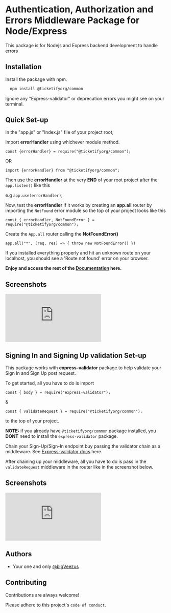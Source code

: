 
# Authentication, Authorization and Errors Middleware Package for Node/Express

This package is for Nodejs and Express backend development to handle errors




## Installation

Install the package with npm.

```bash
  npm install @ticketifyorg/common
```
Ignore any "Express-validator" or deprecation errors you might see on your terminal.
## Quick Set-up

In the "app.js" or "Index.js" file of your project root,

Import **errorHandler** using whichever module method.

`const {errorHandler} = require("@ticketifyorg/common");`

OR

`import {errorHandler} from "@ticketifyorg/common";`

Then use the **errorHandler** at the very **END** of your root project after the `app.listen()`
like this 

e.g `app.use(errorHandler)`;

Now, test the **errorHandler** if it works by creating an **app.all** router by importing the `NotFound` error module so the top of your project looks like this

`const { errorHandler, NotFoundError } = require("@ticketifyorg/common");`

Create the `App.all` router calling the **NotFoundError()**

`app.all("*", (req, res) => {
  throw new NotFoundError()
})`

If you installed everything properly and hit an unknown route on your localhost, you should see a
'Route not found' error on your browser.

**Enjoy and access the rest of the [Documentation](https://linktodocumentation) here.**




## Screenshots

![App Screenshot](https://files.fm/thumb_show.php?i=x4rngm2gd)


## Signing In and Signing Up validation Set-up


This package works with **express-validator** package to help validate your Sign In and Sign Up post request.

To get started, all you have to do is import 

`const { body } = require("express-validator");`

& 

`const { validateRequest } = require("@ticketifyorg/common");`

to the top of your project.

**NOTE:** if you already have `@ticketifyorg/common` package installed, you **DONT** need to install the `express-validator` package.

Chain your Sign-Up/Sign-In endpoint buy passing the validator chain as a middleware. 
See [Express-validator docs](https://express-validator.github.io/docs/guides/validation-chain) here.

After chaining up your middleware, all you have to do is pass in the `validateRequest` middleware in the router like in the screenshot below.

## Screenshots

![App Screenshot](https://files.fm/thumb_show.php?i=a2akznjnt)
## Authors

-  Your one and only [@bigVeezus](https://www.github.com/bigVeezus)


## Contributing

Contributions are always welcome!

Please adhere to this project's `code of conduct`.

